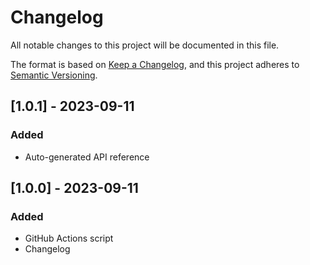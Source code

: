 # Changelog

All notable changes to this project will be documented in this file.

The format is based on [Keep a Changelog](https://keepachangelog.com/en/1.0.0/),
and this project adheres to [Semantic Versioning](https://semver.org/spec/v2.0.0.html).

## [1.0.1] - 2023-09-11

### Added
- Auto-generated API reference


## [1.0.0] - 2023-09-11

### Added
- GitHub Actions script
- Changelog
